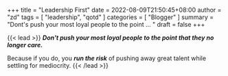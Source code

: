 +++
title =  "Leadership First"
date = 2022-08-09T21:50:45+08:00
author = "zd"
tags = [ "leadership", "qotd" ]
categories = [ "Blogger" ]
summary = "Dont's push your most loyal people to the point ... "
draft = false
+++

{{< lead >}}
***Don't push your most loyal people to the point that they no longer care.***
 
Because if you do, you ***run the risk*** of pushing away great talent while settling for mediocrity.
{{< /lead >}}

